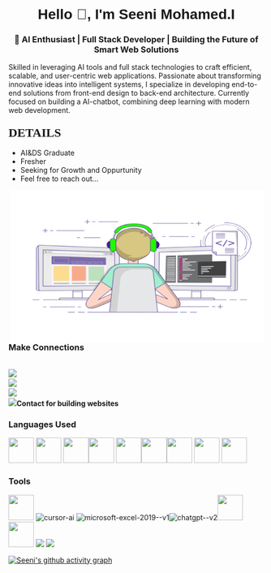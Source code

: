 <!-- Header Section -->
<h1 align="center"><font face="Arial">Hello 👋, I'm Seeni Mohamed.I </font></h1>

<!-- Schedule a 1-on-1 Call Section -->

<h3 align="center">🚀 AI Enthusiast | Full Stack Developer | Building the Future of Smart Web Solutions</h3>

Skilled in leveraging AI tools and full stack technologies to craft efficient, scalable, and user-centric web applications. Passionate about transforming innovative ideas into intelligent systems, I specialize in developing end-to-end solutions from front-end design to back-end architecture. Currently focused on building a AI-chatbot, combining deep learning with modern web development.

<h3 align="left"><font size="+2" face="Verdana">DETAILS</font></h3>

  - AI&DS Graduate<br>
  - Fresher<br>
  - Seeking for Growth and Oppurtunity<br>
  - Feel free to reach out...



<!-- GIF -->
<img align="right" height="300" width="500" src="https://raw.githubusercontent.com/mikonoid/mikonoid/main/images/gifs/coder3.gif" />

### Make Connections
<br/>[<img src="https://img.shields.io/badge/LinkedIn-0077B5?style=for-the-badge&logo=linkedin&logoColor=white" />](https://www.linkedin.com/in/seeni-mohamed-l-296b31252/) <br/> [<img src="https://img.shields.io/badge/instagram-d62976?style=for-the-badge&logo=instagram&logoColor=white" />](https://www.instagram.com/madd_on_saara/)<br/>[<img src="https://img.shields.io/badge/Twitter-1DA1F2?style=for-the-badge&logo=twitter&logoColor=white" />](https://twitter.com//)<br/> [<img src="https://img.shields.io/badge/Gmail-D14836?style=for-the-badge&logo=gmail&logoColor=white"/>](mailto:sseenimohamed2003@gmail.com)**Contact for building websites**

### Languages Used
<img height="50" width="50" src="https://img.icons8.com/color/48/000000/python.png" /> <img height="50" width="50" src="https://img.icons8.com/color/48/000000/html-5.png" /> <img height="50" width="50" src="https://img.icons8.com/color/48/000000/css3.png" /><img height="50" width="50" src="https://img.icons8.com/color/48/000000/bootstrap.png" />
<img height="50" width="50" src="https://img.icons8.com/color/48/000000/javascript.png"/><img height="50" width="50" src="https://img.icons8.com/color/48/000000/tensorflow.png"/><img height="50" width="50" src="https://img.icons8.com/color/48/000000/google-firebase-console.png"/> <img height="50" width="50" src="https://img.icons8.com/color/48/000000/mongodb.png"/> <img height="50" width="50" src="https://img.icons8.com/color/48/000000/nodejs.png"/>

### Tools
<img height="50" width="50" src="https://img.icons8.com/color/48/000000/visual-studio-code-2019.png"/> <img width="48" height="48" src="https://img.icons8.com/color/48/cursor-ai.png" alt="cursor-ai"/> <img width="48" height="48" src="https://img.icons8.com/color/48/microsoft-excel-2019--v1.png" alt="microsoft-excel-2019--v1"/><img width="48" height="48" src="https://img.icons8.com/fluency/48/chatgpt--v2.png" alt="chatgpt--v2"/><img height="50" width="50" src="https://img.icons8.com/doodle/48/000000/adobe-photoshop.png"/> <img height="50" width="50" src="https://img.icons8.com/color/48/000000/figma--v1.png"/> <img height="50" src="https://img.shields.io/badge/Netlify-00C7B7?style=for-the-badge&logo=netlify&logoColor=white"/> <img height="50" src="https://img.shields.io/badge/Adobe%20XD-FF61F6?style=for-the-badge&logo=Adobe%20XD&logoColor=white"/>




[![Seeni's github activity graph](https://github-readme-activity-graph.vercel.app/graph?username=Seenimohamed03&bg_color=000000&color=ffffff&line=51f565&point=ffffff&area=true&hide_border=true)](https://github.com/ashutosh00710/github-readme-activity-graph)




